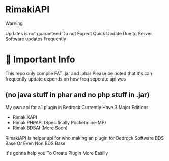 # RimakiAPI

> [!WARNING]
> Updates is not guaranteed
> Do not Expect Quick Update Due to Server Software updates Frequently

# 🚨 Important Info
This repo only compile FAT .jar and .phar Please be noted that it's can frequently update depends on how freq seperate api was

(no java stuff in phar and no php stuff in .jar)
---
My own api for all plugin in Bedrock
Currently Have 3 Major Editions
- RimakiXAPI
- RimakiPHPAPI (Specifically Pocketmine-MP)
- RimakiBDSAI
(More Soon)

RimakiAPI Is helper api for who making an plugin for Bedrock Software BDS Base Or Even Non BDS Base

It's gonna help you To Create Plugin More Easilly
